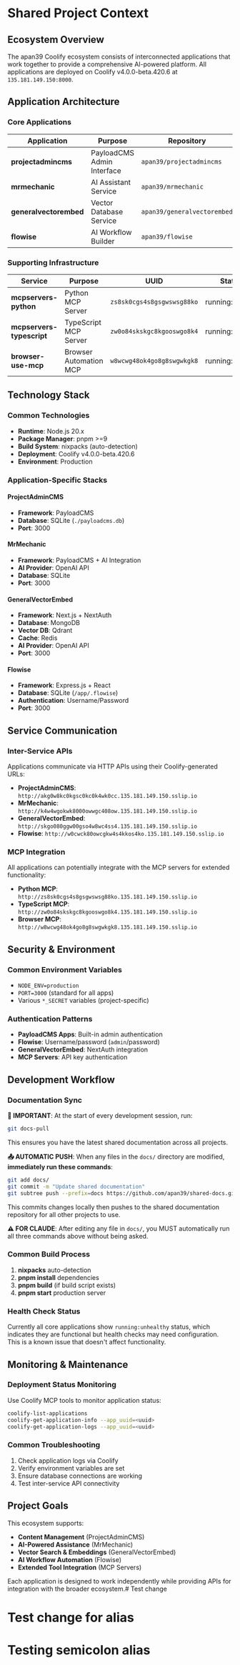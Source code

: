 # Shared Project Context

## Ecosystem Overview

The apan39 Coolify ecosystem consists of interconnected applications that work together to provide a comprehensive AI-powered platform. All applications are deployed on Coolify v4.0.0-beta.420.6 at `135.181.149.150:8000`.

## Application Architecture

### Core Applications

| Application | Purpose | Repository | UUID | Status |
|-------------|---------|------------|------|--------|
| **projectadmincms** | PayloadCMS Admin Interface | `apan39/projectadmincms` | `akg0w8kc0kgsc0kc0k4wk0cc` | running:unhealthy |
| **mrmechanic** | AI Assistant Service | `apan39/mrmechanic` | `k4w4wgokwk8000owwgc408ow` | running:unhealthy |
| **generalvectorembed** | Vector Database Service | `apan39/generalvectorembed` | `skgo080ggw00gso4w8wc4ss4` | running:unhealthy |
| **flowise** | AI Workflow Builder | `apan39/flowise` | `w0cwck80owcgkw4s4kkos4ko` | running:unhealthy |

### Supporting Infrastructure

| Service | Purpose | UUID | Status |
|---------|---------|------|--------|
| **mcpservers-python** | Python MCP Server | `zs8sk0cgs4s8gsgwswsg88ko` | running:healthy |
| **mcpservers-typescript** | TypeScript MCP Server | `zw0o84skskgc8kgooswgo8k4` | running:healthy |
| **browser-use-mcp** | Browser Automation MCP | `w8wcwg48ok4go8g8swgwkgk8` | running:healthy |

## Technology Stack

### Common Technologies
- **Runtime**: Node.js 20.x
- **Package Manager**: pnpm >=9
- **Build System**: nixpacks (auto-detection)
- **Deployment**: Coolify v4.0.0-beta.420.6
- **Environment**: Production

### Application-Specific Stacks

#### ProjectAdminCMS
- **Framework**: PayloadCMS
- **Database**: SQLite (`./payloadcms.db`)
- **Port**: 3000

#### MrMechanic  
- **Framework**: PayloadCMS + AI Integration
- **AI Provider**: OpenAI API
- **Database**: SQLite
- **Port**: 3000

#### GeneralVectorEmbed
- **Framework**: Next.js + NextAuth
- **Database**: MongoDB
- **Vector DB**: Qdrant
- **Cache**: Redis
- **AI Provider**: OpenAI API
- **Port**: 3000

#### Flowise
- **Framework**: Express.js + React
- **Database**: SQLite (`/app/.flowise`)
- **Authentication**: Username/Password
- **Port**: 3000

## Service Communication

### Inter-Service APIs
Applications communicate via HTTP APIs using their Coolify-generated URLs:

- **ProjectAdminCMS**: `http://akg0w8kc0kgsc0kc0k4wk0cc.135.181.149.150.sslip.io`
- **MrMechanic**: `http://k4w4wgokwk8000owwgc408ow.135.181.149.150.sslip.io`
- **GeneralVectorEmbed**: `http://skgo080ggw00gso4w8wc4ss4.135.181.149.150.sslip.io`
- **Flowise**: `http://w0cwck80owcgkw4s4kkos4ko.135.181.149.150.sslip.io`

### MCP Integration
All applications can potentially integrate with the MCP servers for extended functionality:

- **Python MCP**: `http://zs8sk0cgs4s8gsgwswsg88ko.135.181.149.150.sslip.io`
- **TypeScript MCP**: `http://zw0o84skskgc8kgooswgo8k4.135.181.149.150.sslip.io`
- **Browser MCP**: `http://w8wcwg48ok4go8g8swgwkgk8.135.181.149.150.sslip.io`

## Security & Environment

### Common Environment Variables
- `NODE_ENV=production`
- `PORT=3000` (standard for all apps)
- Various `*_SECRET` variables (project-specific)

### Authentication Patterns
- **PayloadCMS Apps**: Built-in admin authentication
- **Flowise**: Username/password (`admin`/password)
- **GeneralVectorEmbed**: NextAuth integration
- **MCP Servers**: API key authentication

## Development Workflow

### Documentation Sync
**🚨 IMPORTANT**: At the start of every development session, run:
```bash
git docs-pull
```
This ensures you have the latest shared documentation across all projects.

**📤 AUTOMATIC PUSH**: When any files in the `docs/` directory are modified, **immediately run these commands**:
```bash
git add docs/
git commit -m "Update shared documentation"  
git subtree push --prefix=docs https://github.com/apan39/shared-docs.git main
```
This commits changes locally then pushes to the shared documentation repository for all other projects to use.

**⚠️ FOR CLAUDE**: After editing any file in `docs/`, you MUST automatically run all three commands above without being asked.

### Common Build Process
1. **nixpacks** auto-detection
2. **pnpm install** dependencies
3. **pnpm build** (if build script exists)
4. **pnpm start** production server

### Health Check Status
Currently all core applications show `running:unhealthy` status, which indicates they are functional but health checks may need configuration. This is a known issue that doesn't affect functionality.

## Monitoring & Maintenance

### Deployment Status Monitoring
Use Coolify MCP tools to monitor application status:
```bash
coolify-list-applications
coolify-get-application-info --app_uuid=<uuid>
coolify-get-application-logs --app_uuid=<uuid>
```

### Common Troubleshooting
1. Check application logs via Coolify
2. Verify environment variables are set
3. Ensure database connections are working
4. Test inter-service API connectivity

## Project Goals

This ecosystem supports:
- **Content Management** (ProjectAdminCMS)
- **AI-Powered Assistance** (MrMechanic)
- **Vector Search & Embeddings** (GeneralVectorEmbed)
- **AI Workflow Automation** (Flowise)
- **Extended Tool Integration** (MCP Servers)

Each application is designed to work independently while providing APIs for integration with the broader ecosystem.# Test change

# Test change for alias
# Testing semicolon alias
